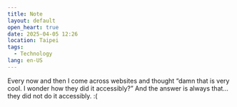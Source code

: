 ```yaml
---
title: Note
layout: default
open_heart: true
date: 2025-04-05 12:26
location: Taipei
tags: 
  - Technology
lang: en-US
---
```


Every now and then I come across websites and thought “damn that is very cool. I wonder how they did it accessibly?” And the answer is always that… they did not do it accessibly. :( 
